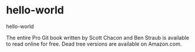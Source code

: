 # hello-world
hello-world

The entire Pro Git book written by Scott Chacon and Ben Straub is available to read online for free. Dead tree versions are available on Amazon.com.
